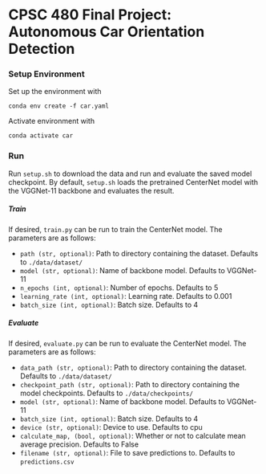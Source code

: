 # CPSC 480 Final Project: Autonomous Car Orientation Detection

### Setup Environment

Set up the environment with
```
conda env create -f car.yaml
```

Activate environment with 
```
conda activate car
```

### Run
Run `setup.sh` to download the data and run and evaluate the saved model checkpoint. By default, `setup.sh` loads the pretrained CenterNet model with the VGGNet-11 backbone and evaluates the result.


##### Train
If desired, `train.py` can be run to train the CenterNet model.
The parameters are as follows:
- `path (str, optional)`: Path to directory containing the dataset. Defaults to `./data/dataset/`
- `model (str, optional)`: Name of backbone model. Defaults to VGGNet-11
- `n_epochs (int, optional)`: Number of epochs. Defaults to 5
- `learning_rate (int, optional)`: Learning rate. Defaults to 0.001
- `batch_size (int, optional)`: Batch size. Defaults to 4

##### Evaluate
If desired, `evaluate.py` can be run to evaluate the CenterNet model.
The parameters are as follows:
- `data_path (str, optional)`: Path to directory containing the dataset. Defaults to `./data/dataset/`
- `checkpoint_path (str, optional)`: Path to directory containing the model checkpoints. Defaults to `./data/checkpoints/`
- `model (str, optional)`: Name of backbone model. Defaults to VGGNet-11
- `batch_size (int, optional)`: Batch size. Defaults to 4
- `device (str, optional)`: Device to use. Defaults to cpu
- `calculate_map, (bool, optional)`: Whether or not to calculate mean average precision. Defaults to False
- `filename (str, optional)`: File to save predictions to. Defaults to `predictions.csv`

